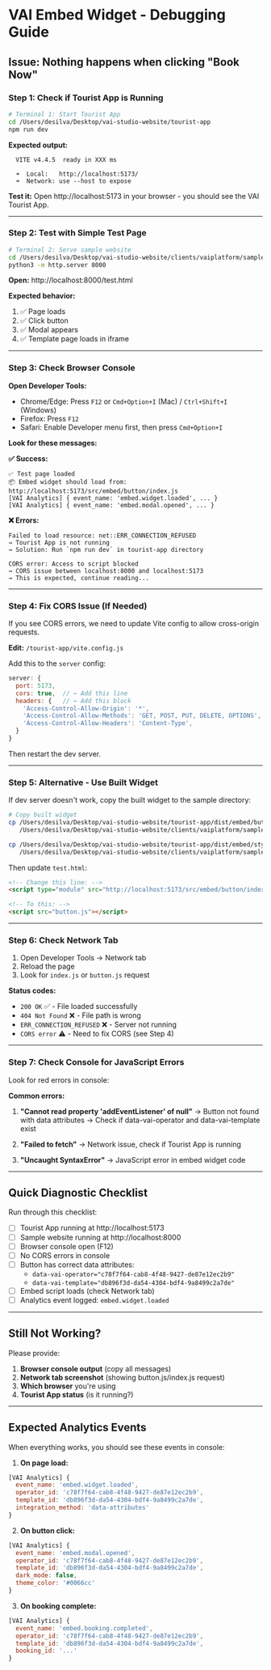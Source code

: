 # VAI Embed Widget - Debugging Guide

## Issue: Nothing happens when clicking "Book Now"

### Step 1: Check if Tourist App is Running

```bash
# Terminal 1: Start Tourist App
cd /Users/desilva/Desktop/vai-studio-website/tourist-app
npm run dev
```

**Expected output:**
```
  VITE v4.4.5  ready in XXX ms

  ➜  Local:   http://localhost:5173/
  ➜  Network: use --host to expose
```

**Test it:** Open http://localhost:5173 in your browser - you should see the VAI Tourist App.

---

### Step 2: Test with Simple Test Page

```bash
# Terminal 2: Serve sample website
cd /Users/desilva/Desktop/vai-studio-website/clients/vaiplatform/sample
python3 -m http.server 8000
```

**Open:** http://localhost:8000/test.html

**Expected behavior:**
1. ✅ Page loads
2. ✅ Click button
3. ✅ Modal appears
4. ✅ Template page loads in iframe

---

### Step 3: Check Browser Console

**Open Developer Tools:**
- Chrome/Edge: Press `F12` or `Cmd+Option+I` (Mac) / `Ctrl+Shift+I` (Windows)
- Firefox: Press `F12`
- Safari: Enable Developer menu first, then press `Cmd+Option+I`

**Look for these messages:**

**✅ Success:**
```
✅ Test page loaded
📦 Embed widget should load from: http://localhost:5173/src/embed/button/index.js
[VAI Analytics] { event_name: 'embed.widget.loaded', ... }
[VAI Analytics] { event_name: 'embed.modal.opened', ... }
```

**❌ Errors:**
```
Failed to load resource: net::ERR_CONNECTION_REFUSED
→ Tourist App is not running
→ Solution: Run `npm run dev` in tourist-app directory

CORS error: Access to script blocked
→ CORS issue between localhost:8000 and localhost:5173
→ This is expected, continue reading...
```

---

### Step 4: Fix CORS Issue (If Needed)

If you see CORS errors, we need to update Vite config to allow cross-origin requests.

**Edit:** `/tourist-app/vite.config.js`

Add this to the `server` config:
```javascript
server: {
  port: 5173,
  cors: true,  // ← Add this line
  headers: {   // ← Add this block
    'Access-Control-Allow-Origin': '*',
    'Access-Control-Allow-Methods': 'GET, POST, PUT, DELETE, OPTIONS',
    'Access-Control-Allow-Headers': 'Content-Type',
  }
}
```

Then restart the dev server.

---

### Step 5: Alternative - Use Built Widget

If dev server doesn't work, copy the built widget to the sample directory:

```bash
# Copy built widget
cp /Users/desilva/Desktop/vai-studio-website/tourist-app/dist/embed/button.js \
   /Users/desilva/Desktop/vai-studio-website/clients/vaiplatform/sample/

cp /Users/desilva/Desktop/vai-studio-website/tourist-app/dist/embed/style.css \
   /Users/desilva/Desktop/vai-studio-website/clients/vaiplatform/sample/
```

Then update `test.html`:
```html
<!-- Change this line: -->
<script type="module" src="http://localhost:5173/src/embed/button/index.js"></script>

<!-- To this: -->
<script src="button.js"></script>
```

---

### Step 6: Check Network Tab

1. Open Developer Tools → Network tab
2. Reload the page
3. Look for `index.js` or `button.js` request

**Status codes:**
- `200 OK` ✅ - File loaded successfully
- `404 Not Found` ❌ - File path is wrong
- `ERR_CONNECTION_REFUSED` ❌ - Server not running
- `CORS error` ⚠️ - Need to fix CORS (see Step 4)

---

### Step 7: Check Console for JavaScript Errors

Look for red errors in console:

**Common errors:**

1. **"Cannot read property 'addEventListener' of null"**
   → Button not found with data attributes
   → Check if data-vai-operator and data-vai-template exist

2. **"Failed to fetch"**
   → Network issue, check if Tourist App is running

3. **"Uncaught SyntaxError"**
   → JavaScript error in embed widget code

---

## Quick Diagnostic Checklist

Run through this checklist:

- [ ] Tourist App running at http://localhost:5173
- [ ] Sample website running at http://localhost:8000
- [ ] Browser console open (F12)
- [ ] No CORS errors in console
- [ ] Button has correct data attributes:
  - `data-vai-operator="c78f7f64-cab8-4f48-9427-de87e12ec2b9"`
  - `data-vai-template="db896f3d-da54-4304-bdf4-9a8499c2a7de"`
- [ ] Embed script loads (check Network tab)
- [ ] Analytics event logged: `embed.widget.loaded`

---

## Still Not Working?

Please provide:
1. **Browser console output** (copy all messages)
2. **Network tab screenshot** (showing button.js/index.js request)
3. **Which browser** you're using
4. **Tourist App status** (is it running?)

---

## Expected Analytics Events

When everything works, you should see these events in console:

1. **On page load:**
```javascript
[VAI Analytics] {
  event_name: 'embed.widget.loaded',
  operator_id: 'c78f7f64-cab8-4f48-9427-de87e12ec2b9',
  template_id: 'db896f3d-da54-4304-bdf4-9a8499c2a7de',
  integration_method: 'data-attributes'
}
```

2. **On button click:**
```javascript
[VAI Analytics] {
  event_name: 'embed.modal.opened',
  operator_id: 'c78f7f64-cab8-4f48-9427-de87e12ec2b9',
  template_id: 'db896f3d-da54-4304-bdf4-9a8499c2a7de',
  dark_mode: false,
  theme_color: '#0066cc'
}
```

3. **On booking complete:**
```javascript
[VAI Analytics] {
  event_name: 'embed.booking.completed',
  operator_id: 'c78f7f64-cab8-4f48-9427-de87e12ec2b9',
  template_id: 'db896f3d-da54-4304-bdf4-9a8499c2a7de',
  booking_id: '...'
}
```

